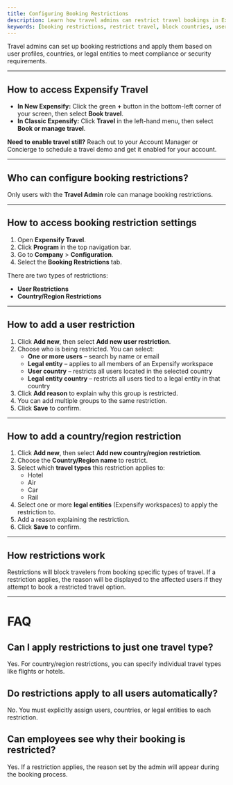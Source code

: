 ```yaml
---
title: Configuring Booking Restrictions
description: Learn how travel admins can restrict travel bookings in Expensify by user, country, or legal entity.
keywords: [booking restrictions, restrict travel, block countries, user restrictions, legal entity, expensify travel, classic, new expensify]
---
```



Travel admins can set up booking restrictions and apply them based on user profiles, countries, or legal entities to meet compliance or security requirements.

---

## How to access Expensify Travel

- **In New Expensify:** Click the green **+** button in the bottom-left corner of your screen, then select **Book travel**.
- **In Classic Expensify:** Click **Travel** in the left-hand menu, then select **Book or manage travel**.

**Need to enable travel still?** Reach out to your Account Manager or Concierge to schedule a travel demo and get it enabled for your account.

---

## Who can configure booking restrictions?

Only users with the **Travel Admin** role can manage booking restrictions.

---

## How to access booking restriction settings

1. Open **Expensify Travel**.
2. Click **Program** in the top navigation bar.
3. Go to **Company** > **Configuration**.
4. Select the **Booking Restrictions** tab.

There are two types of restrictions:
- **User Restrictions**
- **Country/Region Restrictions**

---

## How to add a user restriction

1. Click **Add new**, then select **Add new user restriction**.
2. Choose who is being restricted. You can select:
   - **One or more users** – search by name or email
   - **Legal entity** – applies to all members of an Expensify workspace
   - **User country** – restricts all users located in the selected country
   - **Legal entity country** – restricts all users tied to a legal entity in that country
3. Click **Add reason** to explain why this group is restricted.
4. You can add multiple groups to the same restriction.
5. Click **Save** to confirm.

---

## How to add a country/region restriction

1. Click **Add new**, then select **Add new country/region restriction**.
2. Choose the **Country/Region name** to restrict.
3. Select which **travel types** this restriction applies to:
   - Hotel
   - Air
   - Car
   - Rail
4. Select one or more **legal entities** (Expensify workspaces) to apply the restriction to.
5. Add a reason explaining the restriction.
6. Click **Save** to confirm.

---

## How restrictions work

Restrictions will block travelers from booking specific types of travel. If a restriction applies, the reason will be displayed to the affected users if they attempt to book a restricted travel option. 

---

# FAQ

## Can I apply restrictions to just one travel type?
Yes. For country/region restrictions, you can specify individual travel types like flights or hotels.

## Do restrictions apply to all users automatically?
No. You must explicitly assign users, countries, or legal entities to each restriction.

## Can employees see why their booking is restricted?
Yes. If a restriction applies, the reason set by the admin will appear during the booking process.

